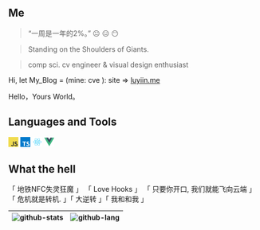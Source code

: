 


## Me
> “一周是一年的2%。”                      😐 😑 😶

> Standing on the Shoulders of Giants.

> comp sci. cv engineer & visual design enthusiast

Hi, 
let My_Blog = (mine: cve ): site => [luyiin.me](https://luyiin.me) 

Hello，Yours World。

## Languages and Tools

<code><img height="20" src="https://raw.githubusercontent.com/github/explore/80688e429a7d4ef2fca1e82350fe8e3517d3494d/topics/javascript/javascript.png"></code>
<code><img height="20" src="https://raw.githubusercontent.com/github/explore/80688e429a7d4ef2fca1e82350fe8e3517d3494d/topics/typescript/typescript.png"></code>
<code><img height="20" src="https://raw.githubusercontent.com/github/explore/80688e429a7d4ef2fca1e82350fe8e3517d3494d/topics/react/react.png"></code>
<code><img height="20" src="https://raw.githubusercontent.com/github/explore/80688e429a7d4ef2fca1e82350fe8e3517d3494d/topics/vue/vue.png"></code>

## What the hell
「 地铁NFC失灵狂魔 」
「 Love Hooks 」
「 只要你开口, 我们就能飞向云端 」
「 危机就是转机. 」「 大逆转 」「 我和和我 」

|![github-stats][github-stats:img]|![github-lang][github-lang:img]|
|---------------------------------|------------------------------------------|

[github-stats:img]: https://github-readme-stats.vercel.app/api?username=ZiYi0414&show_icons=true&include_all_commits=true&title_color=ecf0f1&icon_color=9b59b6&text_color=ecf0f1&bg_color=2c3e50&custom_title=ZiYi414🙄
[github-lang:img]: https://github-profile-summary-cards.vercel.app/api/cards/most-commit-language?username=ZiYi0414&theme=nord_dark

